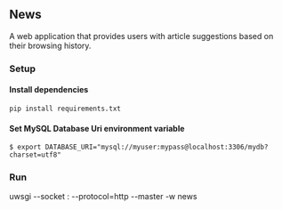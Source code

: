 ## News

A web application that provides users with article suggestions based on their browsing history.



### Setup

#### Install dependencies

`pip install requirements.txt`

#### Set MySQL Database Uri environment variable

`$ export DATABASE_URI="mysql://myuser:mypass@localhost:3306/mydb?charset=utf8"`


### Run

uwsgi --socket <host>:<port> --protocol=http --master -w news

